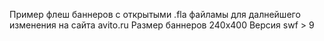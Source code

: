 Пример флеш баннеров с открытыми .fla файламы для далнейшего изменения на сайта avito.ru
Размер баннеров 240x400
Версия  swf > 9
